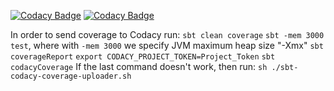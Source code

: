 [![Codacy Badge](https://api.codacy.com/project/badge/Grade/54dc95fa7c4746ba86432d5880824c75)](https://www.codacy.com/app/hari-bageski/machine-learning-scala?utm_source=github.com&amp;utm_medium=referral&amp;utm_content=haribageski/machine-learning&amp;utm_campaign=Badge_Grade)
[![Codacy Badge](https://api.codacy.com/project/badge/Coverage/54dc95fa7c4746ba86432d5880824c75)](https://www.codacy.com/app/hari-bageski/machine-learning-scala?utm_source=github.com&amp;utm_medium=referral&amp;utm_content=haribageski/machine-learning&amp;utm_campaign=Badge_Coverage)

In order to send coverage to Codacy run:
`sbt clean coverage` 
`sbt -mem 3000 test`, where with `-mem 3000` we specify JVM maximum heap size "-Xmx"
`sbt coverageReport`
`export CODACY_PROJECT_TOKEN=Project_Token`
`sbt codacyCoverage`
If the last command doesn't work, then run:
`sh ./sbt-codacy-coverage-uploader.sh`
